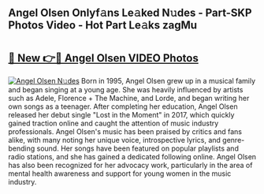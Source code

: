 ## Angel Olsen Onlyf𝚊ns Le𝚊ked N𝚞des - Part-SKP Photos Video - Hot Part Le𝚊ks zagMu

# <h2><a href="http://ab15921.deff.icu/?id=Angel+Olsen">🔗 New 👉🔴 Angel Olsen VIDEO Photos</a></h2>

[![Angel Olsen N𝚞des](https://i.imgur.com/rIISA9y.gif)](http://ab15921.deff.icu/?id=Angel+Olsen)
Born in 1995, Angel Olsen grew up in a musical family and began singing at a young age. She was heavily influenced by artists such as Adele, Florence + The Machine, and Lorde, and began writing her own songs as a teenager. After completing her education, Angel Olsen released her debut single "Lost in the Moment" in 2017, which quickly gained traction online and caught the attention of music industry professionals. Angel Olsen's music has been praised by critics and fans alike, with many noting her unique voice, introspective lyrics, and genre-bending sound. Her songs have been featured on popular playlists and radio stations, and she has gained a dedicated following online. Angel Olsen has also been recognized for her advocacy work, particularly in the area of mental health awareness and support for young women in the music industry.

